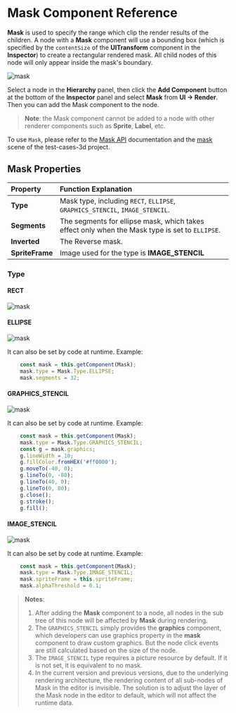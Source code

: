 # Mask Component Reference

__Mask__ is used to specify the range which clip the render results of the children. A node with a __Mask__ component will use a bounding box (which is specified by the `contentSize` of the __UITransform__ component in the __Inspector__) to create a rectangular rendered mask. All child nodes of this node will only appear inside the mask's boundary.

![mask](mask/mask.png)

Select a node in the __Hierarchy__ panel, then click the __Add Component__ button at the bottom of the __Inspector__ panel and select __Mask__ from __UI -> Render__. Then you can add the Mask component to the node.

> __Note__: the Mask component cannot be added to a node with other renderer components such as __Sprite__, __Label__, etc.

To use `Mask`, please refer to the [Mask API](__APIDOC__/en/classes/ui.mask-1.html) documentation and the [mask](https://github.com/cocos-creator/test-cases-3d/tree/master/assets/cases/ui/08.mask) scene of the test-cases-3d project.

## Mask Properties

| Property | Function Explanation |
| :-------------- | :----------- |
| **Type**           | Mask type, including `RECT`, `ELLIPSE`, `GRAPHICS_STENCIL`, `IMAGE_STENCIL`. |
| **Segments**       | The segments for ellipse mask, which takes effect only when the Mask type is set to `ELLIPSE`.   |
| **Inverted**       | The Reverse mask. |
| **SpriteFrame**       | Image used for the type is **IMAGE_STENCIL**

### Type

#### RECT

![mask](mask/mask-rect.png)

#### ELLIPSE

![mask](mask/mask-ellipse.png)

It can also be set by code at runtime. Example:

``` ts
    const mask = this.getComponent(Mask);
    mask.type = Mask.Type.ELLIPSE;
    mask.segments = 32;
```

#### GRAPHICS_STENCIL

![mask](mask/mask-graphics.png)

It can also be set by code at runtime. Example:

``` ts
    const mask = this.getComponent(Mask);
    mask.type = Mask.Type.GRAPHICS_STENCIL;
    const g = mask.graphics;
    g.lineWidth = 10;
    g.fillColor.fromHEX('#ff0000');
    g.moveTo(-40, 0);
    g.lineTo(0, -80);
    g.lineTo(40, 0);
    g.lineTo(0, 80);
    g.close();
    g.stroke();
    g.fill();
```

#### IMAGE_STENCIL

![mask](mask/mask-image.png)

It can also be set by code at runtime. Example:

``` ts
    const mask = this.getComponent(Mask);
    mask.type = Mask.Type.IMAGE_STENCIL;
    mask.spriteFrame = this.spriteFrame;
    mask.alphaThreshold = 0.1;
```

> __Notes__:
> 1. After adding the __Mask__ component to a node, all nodes in the sub tree of this node will be affected by __Mask__ during rendering.
> 2. The `GRAPHICS_STENCIL` simply provides the __graphics__ component, which developers can use graphics property in the __mask__ component to draw custom graphics. But the node click events are still calculated based on the size of the node.
> 3. The `IMAGE_STENCIL` type requires a picture resource by default. If it is not set, it is equivalent to no mask.
> 4. In the current version and previous versions, due to the underlying rendering architecture, the rendering content of all sub-nodes of Mask in the editor is invisible. The solution is to adjust the layer of the Mask node in the editor to default, which will not affect the runtime data.
